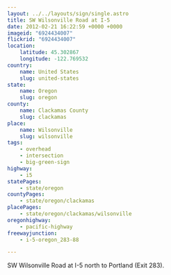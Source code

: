 ```yaml
---
layout: ../../layouts/sign/single.astro
title: SW Wilsonville Road at I-5
date: 2012-02-21 16:22:59 +0000 +0000
imageid: "6924434007"
flickrid: "6924434007"
location:
    latitude: 45.302867
    longitude: -122.769532
country:
    name: United States
    slug: united-states
state:
    name: Oregon
    slug: oregon
county:
    name: Clackamas County
    slug: clackamas
place:
    name: Wilsonville
    slug: wilsonville
tags:
    - overhead
    - intersection
    - big-green-sign
highway:
    - i5
statePages:
    - state/oregon
countyPages:
    - state/oregon/clackamas
placePages:
    - state/oregon/clackamas/wilsonville
oregonhighway:
    - pacific-highway
freewayjunction:
    - i-5-oregon_283-88

---
```

SW Wilsonville Road at I-5 north to Portland (Exit 283).